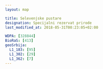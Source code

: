 ```yaml
---
layout: map

title: Selevenjske pustare
designation: Specijalni rezervat prirode
last_modified_at: 2018-05-31T00:23:05+02:00

WDPA: [328844]
BioRaS: [413]
geoSrbija:
  L1_183: [95]
  L1_302: [29]
  L1_362: [7]
---
```


